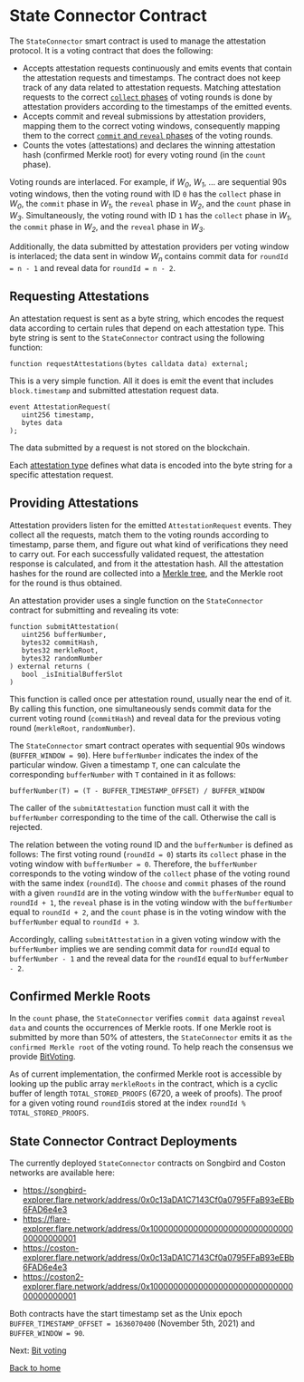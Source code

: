 # State Connector Contract

The `StateConnector` smart contract is used to manage the attestation protocol. It is a voting contract that does the following:

- Accepts attestation requests continuously and emits events that contain the attestation requests and timestamps. The contract does not keep track of any data related to attestation requests. Matching attestation requests to the correct [`collect` phases](attestation-protocol.md#five-phases-of-a-round) of voting rounds is done by attestation providers according to the timestamps of the emitted events.
- Accepts commit and reveal submissions by attestation providers, mapping them to the correct voting windows, consequently mapping them to the correct [`commit` and `reveal` phases](attestation-protocol.md#five-phases-of-a-round) of the voting rounds.
- Counts the votes (attestations) and declares the winning attestation hash (confirmed Merkle root) for every voting round (in the `count` phase).

Voting rounds are interlaced. For example, if _W<sub>0</sub>_, _W<sub>1</sub>_, ... are sequential 90s voting windows, then the voting round with ID `0` has the `collect` phase in _W<sub>0</sub>_, the `commit` phase in _W<sub>1</sub>_, the `reveal` phase in _W<sub>2</sub>_, and the `count` phase in _W<sub>3</sub>_. Simultaneously, the voting round with ID `1` has the `collect` phase in _W<sub>1</sub>_, the `commit` phase in _W<sub>2</sub>_, and the `reveal` phase in _W<sub>3</sub>_.

Additionally, the data submitted by attestation providers per voting window is interlaced; the data sent in window _W<sub>n</sub>_ contains commit data for `roundId = n - 1` and reveal data for `roundId = n - 2`.

## Requesting Attestations

An attestation request is sent as a byte string, which encodes the request data according to certain rules that depend on each attestation type. This byte string is sent to the `StateConnector` contract using the following function:

```solidity
function requestAttestations(bytes calldata data) external;
```

This is a very simple function. All it does is emit the event that includes `block.timestamp` and submitted attestation request data.

```solidity
event AttestationRequest(
   uint256 timestamp,
   bytes data
);
```

The data submitted by a request is not stored on the blockchain.

Each [attestation type](../attestation-types/attestation-types.md) defines what data is encoded into the byte string for a specific attestation request.

## Providing Attestations

Attestation providers listen for the emitted `AttestationRequest` events. They collect all the requests, match them to the voting rounds according to timestamp, parse them, and figure out what kind of verifications they need to carry out. For each successfully validated request, the attestation response is calculated, and from it the attestation hash. All the attestation hashes for the round are collected into a [Merkle tree](./merkle-tree.md), and the Merkle root for the round is thus obtained.

An attestation provider uses a single function on the `StateConnector` contract for submitting and revealing its vote:

```solidity
function submitAttestation(
   uint256 bufferNumber,
   bytes32 commitHash,
   bytes32 merkleRoot,
   bytes32 randomNumber
) external returns (
   bool _isInitialBufferSlot
)
```

This function is called once per attestation round, usually near the end of it. By calling this function, one simultaneously sends commit data for the current voting round (`commitHash`) and reveal data for the previous voting round (`merkleRoot`, `randomNumber`).

The `StateConnector` smart contract operates with sequential 90s windows (`BUFFER_WINDOW = 90`). Here `bufferNumber` indicates the index of the particular window. Given a timestamp `T`, one can calculate the corresponding `bufferNumber` with `T` contained in it as follows:

```solidity
bufferNumber(T) = (T - BUFFER_TIMESTAMP_OFFSET) / BUFFER_WINDOW
```

The caller of the `submitAttestation` function must call it with the `bufferNumber` corresponding to the time of the call. Otherwise the call is rejected.

The relation between the voting round ID and the `bufferNumber` is defined as follows: The first voting round (`roundId = 0`) starts its `collect` phase in the voting window with `bufferNumber = 0`. Therefore, the `bufferNumber` corresponds to the voting window of the `collect` phase of the voting round with the same index (`roundId`). The `choose` and `commit` phases of the round with a given `roundId` are in the voting window with the `bufferNumber` equal to `roundId + 1`, the `reveal` phase is in the voting window with the `bufferNumber` equal to `roundId + 2`, and the `count` phase is in the voting window with the `bufferNumber` equal to `roundId + 3`.

Accordingly, calling `submitAttestation` in a given voting window with the `bufferNumber` implies we are sending commit data for `roundId` equal to `bufferNumber - 1` and the reveal data for the `roundId` equal to `bufferNumber - 2`.

## Confirmed Merkle Roots

In the `count` phase, the `StateConnector` verifies `commit data` against `reveal data` and counts the occurrences of Merkle roots. If one Merkle root is submitted by more than 50% of attesters, the `StateConnector` emits it as `the confirmed Merkle root` of the voting round. To help reach the consensus we provide [BitVoting](./bit-voting.md).

As of current implementation, the confirmed Merkle root is accessible by looking up the public array `merkleRoots` in the contract, which is a cyclic buffer of length `TOTAL_STORED_PROOFS` (6720, a week of proofs). The proof for a given voting round `roundId`is stored at the index `roundId % TOTAL_STORED_PROOFS`.

## State Connector Contract Deployments

The currently deployed `StateConnector` contracts on Songbird and Coston networks are available here:

- https://songbird-explorer.flare.network/address/0x0c13aDA1C7143Cf0a0795FFaB93eEBb6FAD6e4e3
- https://flare-explorer.flare.network/address/0x1000000000000000000000000000000000000001
- https://coston-explorer.flare.network/address/0x0c13aDA1C7143Cf0a0795FFaB93eEBb6FAD6e4e3
- https://coston2-explorer.flare.network/address/0x1000000000000000000000000000000000000001

Both contracts have the start timestamp set as the Unix epoch `BUFFER_TIMESTAMP_OFFSET = 1636070400` (November 5th, 2021) and `BUFFER_WINDOW = 90`.

Next: [Bit voting](./bit-voting.md)

[Back to home](../README.md)

